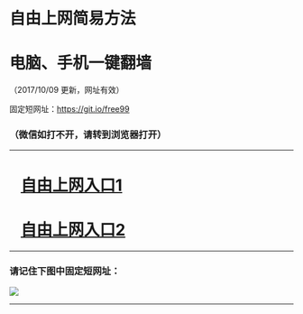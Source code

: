 ﻿# 自由上网简易方法

# 电脑、手机一键翻墙

（2017/10/09 更新，网址有效）

固定短网址：https://git.io/free99

### （微信如打不开，请转到浏览器打开）


***





# &nbsp;&nbsp; <a href="http://ft821732693.fwq-tz-1001.info/fwqtz01.html?t=100900126968 " target="_blank">自由上网入口1</a>
# &nbsp;&nbsp; <a href="http://ft1933917287.fwq-tz-1002.info/fwqtz02.html?t=100900128410 " target="_blank">自由上网入口2</a>
***

### 请记住下图中固定短网址：

<img src="https://s3-us-west-2.amazonaws.com/fwq-1001/yjfq-20170905okok.png" /> 


***

